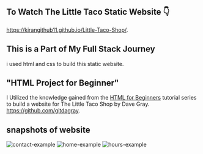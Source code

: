 ## To Watch The Little Taco Static Website 👇
https://kirangithub11.github.io/Little-Taco-Shop/.

## This is a Part of My Full Stack Journey
i used html and css to build this static website.

## "HTML Project for Beginner"
I Utilized the knowledge gained from the [HTML for Beginners](https://www.youtube.com/playlist?list=PL0Zuz27SZ-6OlAwitnFUubtE93DO-l0vu) tutorial series to build a website for The Little Taco Shop by Dave Gray. https://github.com/gitdagray.

## snapshots of website
![contact-example](https://github.com/kiranGithub11/Little-Taco-Shop/assets/114862267/27e2234d-f498-4e47-a6c2-69ea96ef93fe)
![home-example](https://github.com/kiranGithub11/Little-Taco-Shop/assets/114862267/e941a341-245f-45b2-a2c3-8d504c255aaf)
![hours-example](https://github.com/kiranGithub11/Little-Taco-Shop/assets/114862267/858ec405-08c4-4120-a292-12644628ecc4)



